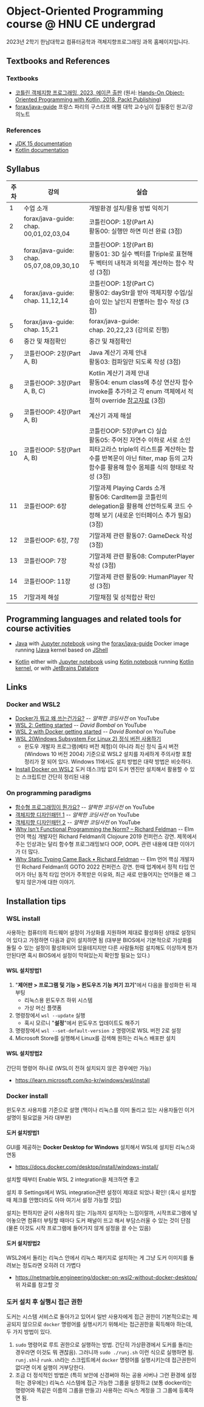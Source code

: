 # Object-Oriented Programming course @ HNU CE undergrad

2023년 2학기 한남대학교 컴퓨터공학과 객체지향프로그래밍 과목 홈페이지입니다.

## Textbooks and References

### Textbooks
* [코틀린 객체지향 프로그래밍, 2023, 에이콘 출판](http://acornpub.co.kr/book/kotlin-oop)
  (원서: [Hands-On Object-Oriented Programming with Kotlin, 2018, Packt Publishing](https://www.oreilly.com/library/view/hands-on-object-oriented-programming/9781789617726/))
* [forax/java-guide](https://github.com/forax/java-guide) 프랑스 파리의 구스타프 에펠 대학 교수님이 집필중인 원고/강의노트

### References
* [JDK 15 documentation](https://docs.oracle.com/en/java/javase/15/)
* [Kotlin documentation](https://kotlinlang.org/docs/)

## Syllabus
| 주차 | 강의                                         | 실습                                                      |
| ---- | -------------------------------------------- | --------------------------------------------------------- |
| 1    | 수업 소개                                    | 개발환경 설치/활용 방법 익히기                            |
| 2    | forax/java-guide:<br>chap. 00,01,02,03,04    | 코틀린OOP: 1장(Part A)<br>활동00: 실행만 하면 미션 완료 (3점)  |
| 3    | forax/java-guide:<br>chap. 05,07,08,09,30,10 | 코틀린OOP: 1장(Part B)<br>활동01: 3D 실수 벡터를 Triple로 표현해 두 벡터의 내적과 외적을 계산하는 함수 작성 (3점) |
| 4    | forax/java-guide:<br>chap. 11,12,14          | 코틀린OOP: 1장(Part C)<br>활동02: dayStr을 받아 객체지향 수업/실습이 있는 날인지 판별하는 함수 작성 (3점) |
| 5    | forax/java-guide:<br>chap. 15,21             | forax/java-guide:<br>chap. 20,22,23 (강의로 진행)         |
| 6    | 중간 및 채점확인                             | 중간 및 채점확인                                          |
| 7    | 코틀린OOP: 2장(Part A, B)                    | Java 계산기 과제 안내<br>활동03: 컴파일만 되도록 작성 (3점) |
| 8    | 코틀린OOP: 3장(Part A, B, C)                 | Kotlin 계산기 과제 안내<br>활동04: enum class에 추상 연산자 함수 invoke를 추가하고 각 enum 객체에서 적절히 override [참고자료](https://velog.io/@ohzzi/Kotlin-operator-fun-invoke) (3점) |
| 9    | 코틀린OOP: 4장(Part A, B)                    | 계산기 과제 해설                                          |
| 10   | 코틀린OOP: 5장(Part A, B)                    | 코틀린OOP: 5장(Part C) 실습<br>활동05: 주어진 자연수 이하로 서로 소인 피타고라스 triple의 리스트를 계산하는 함수를 반복문이 아닌 filter, map 등의 고차함수를 활용해 함수 몸체를 식의 형태로 작성 (3점) |
| 11   | 코틀린OOP: 6장                               | 기말과제 Playing Cards 소개<br>활동06: CardItem을 코틀린의 delegation을 활용해 선언하도록 코드 수정해 보기 (새로운 인터페이스 추가 필요) (3점) |
| 12   | 코틀린OOP: 6장, 7장                          | 기말과제 관련 활동07: GameDeck 작성 (3점)                 |
| 13   | 코틀린OOP: 7장                               | 기말과제 관련 활동08: ComputerPlayer 작성 (3점)           |
| 14   | 코틀린OOP: 11장                              | 기말과제 관련 활동09: HumanPlayer 작성 (3점)              |
| 15   | 기말과제 해설                                | 기말채점 및 성적합산 확인                                 |

## Programming languages and related tools for course activities
* [Java](https://www.oracle.com/kr/java/)
  with [Jupyter notebook](https://jupyter.org/)
  using the [forax/java-guide](https://github.com/forax/java-guide) Docker image
  running [IJava](https://github.com/SpencerPark/IJava) kernel
  based on [JShell](https://docs.oracle.com/en/java/javase/15/jshell/introduction-jshell.html)

* [Kotlin](https://kotlinlang.org/)
  either with [Jupyter notebook](https://jupyter.org/)
  using [Kotin notebook](https://github.com/knonm/kotlin-notebook)
  running [Kotlin kernel](https://github.com/Kotlin/kotlin-jupyter),
  or with [JetBrains Datalore](https://datalore.jetbrains.com/)

## Links

### Docker and WSL2
* [Docker가 뭐고 왜 쓰는건가요?](https://youtu.be/tPjpcsgxgWc) -- *얄팍한 코딩사전* on YouTube
* [WSL 2: Getting started](https://youtu.be/_fntjriRe48) -- *David Bombal* on YouTube
* [WSL 2 with Docker getting started](https://youtu.be/5RQbdMn04Oc) -- *David Bombal* on YouTube
* [WSL 2(Windows Subsystem For Linux 2) 정식 버전 사용하기](https://www.lesstif.com/software-architect/wsl-2-windows-subsystem-for-linux-2-89555812.html)
    - 윈도우 개발자 프로그램(베타 버전 체험)이 아니라 최신 정식 출시 버전(Windows 10 버전 2004) 기준으로 WSL2 설치를 자세하게 주의사항 포함 정리가 잘 되어 있다. Windows 11에서도 설치 방법은 대략 방법은 비슷하다.
* [Install Docker on WSL2](https://dev.to/0xkoji/install-docker-on-wsl2-2ma5) 도커 데스크탑 없이 도커 엔진만 설치해서 활용할 수 있는 스크립트만 간단히 정리된 내용

### On programming paradigms
* [함수형 프로그래밍이 뭔가요?](https://youtu.be/jVG5jvOzu9Y) -- *얄팍한 코딩사전* on YouTube
* [객체지향 디자인패턴 1](https://youtu.be/lJES5TQTTWE) -- *얄팍한 코딩사전* on YouTube
* [객체지향 디자인패턴 2](https://youtu.be/q3_WXP9pPUQ) -- *얄팍한 코딩사전* on YouTube
* [Why Isn't Functional Programming the Norm? – Richard Feldman](https://youtu.be/QyJZzq0v7Z4) -- Elm 언어 핵심 개발자인 Richard Feldman의 Clojoure 2019 컨퍼런스 강연. 제목에서 주는 인상과는 달리 함수형 프로그래밍보다 OOP, OOPL 관련 내용에 대한 이야기가 더 많다.
* [Why Static Typing Came Back • Richard Feldman](https://youtu.be/Tml94je2edk) -- Elm 언어 핵심 개발자인 Richard Feldman의 GOTO 2022 컨퍼런스 강연. 한때 업계에서 정적 타입 언어가 아닌 동적 타입 언어가 주목받은 이유와, 최근 새로 만들어지는 언어들은 왜 그렇지 않은가에 대한 이야기.


## Installation tips

### WSL install
사용하는 컴퓨터의 하드웨어 설정이 가상화를 지원하며 제대로 활성화된 상태로 설정되어 있다고 가정하면 다음과 같이 설치하면 됨
(대부분 BIOS에서 기본적으로 가상화를 돌릴 수 있는 설정이 활성화되어 있을테지지만 다른 사람들처럼 설치해도 이상하게 뭔가 안된다면 혹시 BIOS에서 설정이 막혀있는지 확인할 필요는 있다.)

#### WSL 설치방법1
1. "**제어판 > 프로그램 및 기능 > 윈도우즈 기능 켜기 끄기**"에서 다음을 활성화한 뒤 재부팅
   - 리눅스용 윈도우즈 하위 시스템
   - 가상 머신 플랫폼
1. 명령창에서 `wsl --update` 실행
   - 혹시 모르니 "**설정**"에서 윈도우즈 업데이트도 해주기
1. 명령창에서 `wsl --set-default-version 2` 명령어로 WSL 버전 2로 설정
1. Microsoft Store를 실행해서 Linux를 검색해 원하는 리눅스 배포판 설치

#### WSL 설치방법2
간단히 명령어 하나로 (WSL이 전혀 설치되지 않은 경우에만 가능) 
- https://learn.microsoft.com/ko-kr/windows/wsl/install

### Docker install
윈도우즈 사용자를 기준으로 설명 (맥이나 리눅스를 이미 돌리고 있는 사용자들인 이거 설명이 필요없을 거라 대부분)

#### 도커 설치방법1
GUI를 제공하는 **Docker Desktop for Windows** 설치해서 WSL에 설치된 리눅스와 연동
- https://docs.docker.com/desktop/install/windows-install/

설치할 때부터 Enable WSL 2 integration을 체크하면 좋고

설치 후 Settings에서 WSL integration관련 설정이 제대로 되었나 확인! (혹시 설치할 때 체크를 안했더라도 아마 여기서 설정 가능할 것임)

설치는 편하지만 굳이 사용하지 않는 기능까지 설치하는 느낌이랄까,
시작프로그램에 넣어놓으면 컴퓨터 부팅할 때마다 도커 패널이 뜨고 해서 부담스러울 수 있는 것이 단점
(물론 이것도 시작 프로그램에 들어가지 않게 설정을 끌 수는 있음)

#### 도커 설치방법2
WSL2에서 돌리는 리눅스 안에서 리눅스 패키지로 설치하는 게 그냥 도커 이미지를 돌려보는 정도라면 오히려 더 가볍다
- https://netmarble.engineering/docker-on-wsl2-without-docker-desktop/
위 자료를 참고할 것

### 도커 설치 후 실행시 접근 권한
도커는 시스템 서비스로 돌아가고 있어서 일반 사용자에게 접근 권한이 기본적으로는 제공되지 않으므로 `docker` 명령어를 실행시키기 위해서는 접근권한을 획득해야 하는데,
두 가지 방법이 있다.

1. `sudo` 명령어로 루트 권한으로 실행하는 방법. 간단히 가상환경에서 도커를 돌리는 경우라면 이것도 뭐 괜찮음). 그러니까 `sudo ./runj.sh` 이런 식으로 실행하면 됨. `runj.sh`나 `runk.sh`라는 스크립트에서 `docker` 명령어를 실행시키는데 접근권한이 없다면 이게 실행이 거부당한다.
2. 조금 더 정석적인 방법은 (특히 보안에 신경써야 하는 공용 서버나 그런 환경에 설정하는 경우에는) 리눅스 시스템에 접근 가능한 그룹을 설정하고 (보통 docker라는 명령어와 똑같은 이름의 그룹을 만들고) 사용하는 리눅스 계정을 그 그룹에 등록하면 됨.
